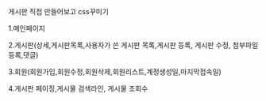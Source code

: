 게시판 직접 만들어보고 css꾸미기

1.메인페이지

2.게시판(상세,게시판목록,사용자가 쓴 게시판 목록,게시판 등록, 게시판 수정, 첨부파일등록,댓글)

3.회원(회원가입,회원수정,회원삭제,회원리스트,계정생성일,마지막접속일)

4.게시판 페이징,게시물 검색라인, 게시물 조회수
